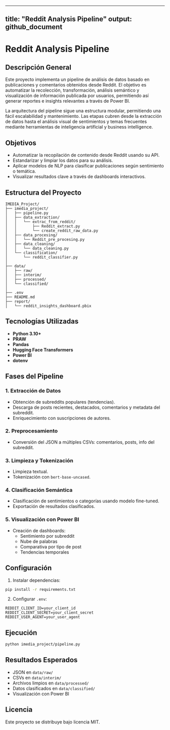 
---
title: "Reddit Analysis Pipeline"
output: github_document
---

# Reddit Analysis Pipeline

## Descripción General

Este proyecto implementa un pipeline de análisis de datos basado en publicaciones y comentarios obtenidos desde Reddit. El objetivo es automatizar la recolección, transformación, análisis semántico y visualización de información publicada por usuarios, permitiendo así generar reportes e insights relevantes a través de Power BI.

La arquitectura del pipeline sigue una estructura modular, permitiendo una fácil escalabilidad y mantenimiento. Las etapas cubren desde la extracción de datos hasta el análisis visual de sentimientos y temas frecuentes mediante herramientas de inteligencia artificial y business intelligence.

## Objetivos

- Automatizar la recopilación de contenido desde Reddit usando su API.
- Estandarizar y limpiar los datos para su análisis.
- Aplicar modelos de NLP para clasificar publicaciones según sentimiento o temática.
- Visualizar resultados clave a través de dashboards interactivos.

## Estructura del Proyecto

```
IMEDIA_Project/
├── imedia_project/
│   ├── pipeline.py                        
│   ├── data_extraction/
│   │   └── extrac_from_reddit/
│   │       ├── Reddit_extract.py          
│   │       └── create_reddit_raw_data.py  
│   ├── data_procesing/
│   │   └── Reddit_pre_procesing.py        
│   ├── data_cleaning/
│   │   └── data_cleaning.py               
│   └── classification/
│       └── reddit_classifier.py     
│       
├── data/
│   ├── raw/                           
│   ├── interim/                       
│   ├── processed/                     
│   └── classified/    
│                 
├── .env                                   
├── README.md                              
├── report/                                
│   └── reddit_insights_dashboard.pbix
```

## Tecnologías Utilizadas

- **Python 3.10+**
- **PRAW**
- **Pandas**
- **Hugging Face Transformers**
- **Power BI**
- **dotenv**

## Fases del Pipeline

### 1. Extracción de Datos
- Obtención de subreddits populares (tendencias).
- Descarga de posts recientes, destacados, comentarios y metadata del subreddit.
- Enriquecimiento con suscripciones de autores.

### 2. Preprocesamiento
- Conversión del JSON a múltiples CSVs: comentarios, posts, info del subreddit.

### 3. Limpieza y Tokenización
- Limpieza textual.
- Tokenización con `bert-base-uncased`.

### 4. Clasificación Semántica
- Clasificación de sentimientos o categorías usando modelo fine-tuned.
- Exportación de resultados clasificados.

### 5. Visualización con Power BI
- Creación de dashboards:
  - Sentimiento por subreddit
  - Nube de palabras
  - Comparativa por tipo de post
  - Tendencias temporales

## Configuración

1. Instalar dependencias:

```bash
pip install -r requirements.txt
```

2. Configurar `.env`:

```env
REDDIT_CLIENT_ID=your_client_id
REDDIT_CLIENT_SECRET=your_client_secret
REDDIT_USER_AGENT=your_user_agent
```

## Ejecución

```bash
python imedia_project/pipeline.py
```

## Resultados Esperados

- JSON en `data/raw/`
- CSVs en `data/interim/`
- Archivos limpios en `data/processed/`
- Datos clasificados en `data/classified/`
- Visualización con Power BI

## Licencia

Este proyecto se distribuye bajo licencia MIT.
